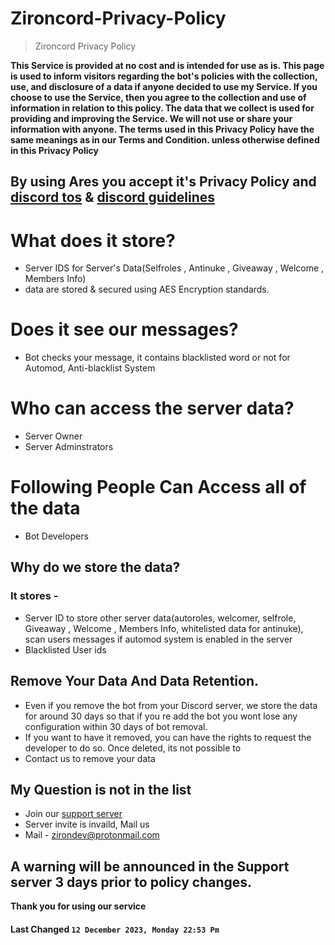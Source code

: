 # Zironcord-Privacy-Policy

> Zironcord Privacy Policy

**This Service is provided at no cost and is intended for use as is. This page is used to inform visitors regarding the bot's policies with the collection, use, and disclosure of a data if anyone decided to use my Service. If you choose to use the Service, then you agree to the collection and use of information in relation to this policy. The data that we collect is used for providing and improving the Service. We will not use or share your information with anyone. The terms used in this Privacy Policy have the same meanings as in our Terms and Condition. unless otherwise defined in this Privacy Policy**

## By using Ares you accept it's Privacy Policy and [discord tos](https://discord.com/terms) & [discord guidelines](https://discord.com/guidelines)

# What does it store?

- Server IDS for Server's Data(Selfroles , Antinuke , Giveaway , Welcome , Members Info)
- data are stored & secured using AES Encryption standards.

# Does it see our messages?

- Bot checks your message, it contains blacklisted word or not for Automod, Anti-blacklist System

# Who can access the server data?

- Server Owner
- Server Adminstrators

# Following People Can Access all of the data

- Bot Developers

## Why do we store the data?

### It stores -

- Server ID to store other server data(autoroles, welcomer, selfrole, Giveaway , Welcome , Members Info, whitelisted data for antinuke), scan users messages if automod system is enabled in the server
- Blacklisted User ids

## Remove Your Data And Data Retention.

- Even if you remove the bot from your Discord server, we store the data for around 30 days so that if you re add the bot you wont lose any configuration within 30 days of bot removal.
- If you want to have it removed, you can have the rights to request the developer to do so. Once deleted, its not possible to
- Contact us to remove your data

## My Question is not in the list

- Join our [support server](https://discord.gg/hangover)
- Server invite is invaild, Mail us
- Mail - zirondev@protonmail.com


## A warning will be announced in the Support server 3 days prior to policy changes.

**Thank you for using our service**

#### **Last Changed `12 December 2023, Monday 22:53 Pm`**
